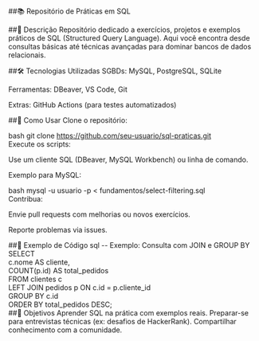 ##📚 Repositório de Práticas em SQL

##📍 Descrição
Repositório dedicado a exercícios, projetos e exemplos práticos de SQL (Structured Query Language). Aqui você encontra desde consultas básicas até técnicas avançadas para dominar bancos de dados relacionais.

##🛠 Tecnologias Utilizadas
SGBDs: MySQL, PostgreSQL, SQLite

Ferramentas: DBeaver, VS Code, Git

Extras: GitHub Actions (para testes automatizados)

##🚀 Como Usar
Clone o repositório:

bash
git clone https://github.com/seu-usuario/sql-praticas.git  
Execute os scripts:

Use um cliente SQL (DBeaver, MySQL Workbench) ou linha de comando.

Exemplo para MySQL:

bash
mysql -u usuario -p < fundamentos/select-filtering.sql  
Contribua:

Envie pull requests com melhorias ou novos exercícios.

Reporte problemas via issues.

##📌 Exemplo de Código
sql
-- Exemplo: Consulta com JOIN e GROUP BY  
SELECT  
    c.nome AS cliente,  
    COUNT(p.id) AS total_pedidos  
FROM clientes c  
LEFT JOIN pedidos p ON c.id = p.cliente_id  
GROUP BY c.id  
ORDER BY total_pedidos DESC;  
##🎯 Objetivos
Aprender SQL na prática com exemplos reais.
Preparar-se para entrevistas técnicas (ex: desafios de HackerRank).
Compartilhar conhecimento com a comunidade.
